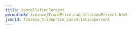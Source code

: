 ```yaml
---
title: cancellationPercent
permalink: finance/TradePrice.cancellationPercent.html
jsonid: finance_tradeprice_cancellationpercent
---
```

